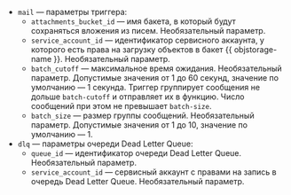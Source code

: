 * `mail` — параметры триггера:
   * `attachments_bucket_id` — имя бакета, в который будут сохраняться вложения из писем. Необязательный параметр.
   * `service_account_id` — идентификатор сервисного аккаунта, у которого есть права на загрузку объектов в бакет {{ objstorage-name }}. Необязательный параметр.
   * `batch_cutoff` — максимальное время ожидания. Необязательный параметр. Допустимые значения от 1 до 60 секунд, значение по умолчанию — 1 секунда. Триггер группирует сообщения не дольше `batch-cutoff` и отправляет их в функцию. Число сообщений при этом не превышает `batch-size`.
   * `batch_size` — размер группы сообщений. Необязательный параметр. Допустимые значения от 1 до 10, значение по умолчанию — 1.
* `dlq` — параметры очереди Dead Letter Queue:
   * `queue_id` — идентификатор очереди Dead Letter Queue. Необязательный параметр.
   * `service_account_id` — сервисный аккаунт с правами на запись в очередь Dead Letter Queue. Необязательный параметр.